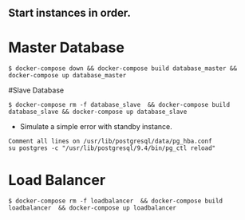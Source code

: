 ## Start instances in order.

# Master Database

```
$ docker-compose down && docker-compose build database_master && docker-compose up database_master
```

#Slave Database

```
$ docker-compose rm -f database_slave  && docker-compose build database_slave && docker-compose up database_slave
```

- Simulate a simple error with standby instance.
```
Comment all lines on /usr/lib/postgresql/data/pg_hba.conf
su postgres -c "/usr/lib/postgresql/9.4/bin/pg_ctl reload"
```

# Load Balancer
```
$ docker-compose rm -f loadbalancer  && docker-compose build loadbalancer  && docker-compose up loadbalancer
```
